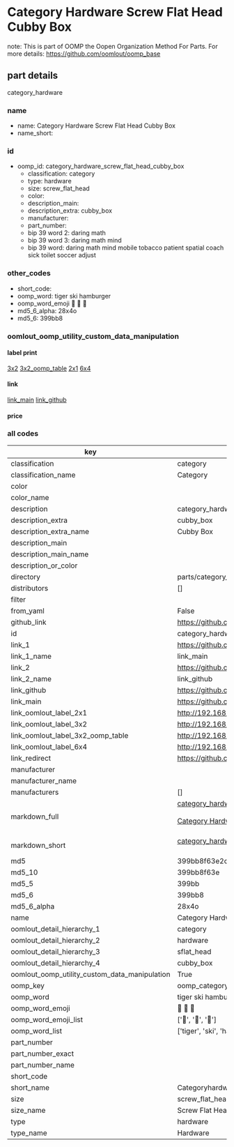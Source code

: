 # Category Hardware Screw Flat Head Cubby Box  

note: This is part of OOMP the Oopen Organization Method For Parts. For more details: https://github.com/oomlout/oomp_base

##  part details
  



category_hardware



### name
* name: Category Hardware Screw Flat Head Cubby Box
* name_short: 
### id
* oomp_id: category_hardware_screw_flat_head_cubby_box
  * classification: category
  * type: hardware
  * size: screw_flat_head
  * color: 
  * description_main: 
  * description_extra: cubby_box
  * manufacturer: 
  * part_number: 
  * bip 39 word 2: daring math
  * bip 39 word 3: daring math mind
  * bip 39 word: daring math mind mobile tobacco patient spatial coach sick toilet soccer adjust

### other_codes
* short_code: 
* oomp_word: tiger ski hamburger
* oomp_word_emoji :tiger: :ski: :hamburger:
* md5_6_alpha: 28x4o
* md5_6: 399bb8






### oomlout_oomp_utility_custom_data_manipulation
#### label print
[3x2](http://192.168.1.245:1112/?label=oomp%2028x4o)
[3x2_oomp_table](http://192.168.1.108:1112/?label=oomp%2028x4o)
[2x1](http://192.168.1.242:1112/?label=oomp%2028x4o)
[6x4](http://192.168.1.55:1112/?label=oomp%2028x4o)    

#### link

[link_main](https://github.com/oomlout/oomlout_oomp_version_1_messy/tree/main/parts/category_hardware_screw_flat_head_cubby_box) [link_github](https://github.com/oomlout/oomlout_oomp_version_1_messy/tree/main/parts/category_hardware_screw_flat_head_cubby_box)                             

#### price







### all codes 
| key | value |  
| --- | --- |  
| classification | category |  
| classification_name | Category |  
| color |  |  
| color_name |  |  
| description | category_hardware |  
| description_extra | cubby_box |  
| description_extra_name | Cubby Box |  
| description_main |  |  
| description_main_name |  |  
| description_or_color |   |  
| directory | parts/category_hardware_screw_flat_head_cubby_box |  
| distributors | [] |  
| filter |  |  
| from_yaml | False |  
| github_link | https://github.com/oomlout/oomlout_oomp_part_src/tree/main/parts/category_hardware_screw_flat_head_cubby_box |  
| id | category_hardware_screw_flat_head_cubby_box |  
| link_1 | https://github.com/oomlout/oomlout_oomp_version_1_messy/tree/main/parts/category_hardware_screw_flat_head_cubby_box |  
| link_1_name | link_main |  
| link_2 | https://github.com/oomlout/oomlout_oomp_version_1_messy/tree/main/parts/category_hardware_screw_flat_head_cubby_box |  
| link_2_name | link_github |  
| link_github | https://github.com/oomlout/oomlout_oomp_version_1_messy/tree/main/parts/category_hardware_screw_flat_head_cubby_box |  
| link_main | https://github.com/oomlout/oomlout_oomp_version_1_messy/tree/main/parts/category_hardware_screw_flat_head_cubby_box |  
| link_oomlout_label_2x1 | http://192.168.1.242:1112/?label=oomp%2028x4o |  
| link_oomlout_label_3x2 | http://192.168.1.245:1112/?label=oomp%2028x4o |  
| link_oomlout_label_3x2_oomp_table | http://192.168.1.108:1112/?label=oomp%2028x4o |  
| link_oomlout_label_6x4 | http://192.168.1.55:1112/?label=oomp%2028x4o |  
| link_redirect | https://github.com/oomlout/oomlout_oomp_version_1_messy/tree/main/parts/category_hardware_screw_flat_head_cubby_box |  
| manufacturer |  |  
| manufacturer_name |  |  
| manufacturers | [] |  
| markdown_full | [category_hardware_screw_flat_head_cubby_box](none)<br>[](none)<br>[Category Hardware Screw Flat Head Cubby Box](none)<br><br> |  
| markdown_short | [category_hardware_screw_flat_head_cubby_box](none)<br><br> |  
| md5 | 399bb8f63e2cba12847198e719e241bc |  
| md5_10 | 399bb8f63e |  
| md5_5 | 399bb |  
| md5_6 | 399bb8 |  
| md5_6_alpha | 28x4o |  
| name | Category Hardware Screw Flat Head Cubby Box |  
| oomlout_detail_hierarchy_1 | category |  
| oomlout_detail_hierarchy_2 | hardware |  
| oomlout_detail_hierarchy_3 | sflat_head |  
| oomlout_detail_hierarchy_4 | cubby_box |  
| oomlout_oomp_utility_custom_data_manipulation | True |  
| oomp_key | oomp_category_hardware_screw_flat_head_cubby_box |  
| oomp_word | tiger ski hamburger |  
| oomp_word_emoji | :tiger: :ski: :hamburger: |  
| oomp_word_emoji_list | [':tiger:', ':ski:', ':hamburger:'] |  
| oomp_word_list | ['tiger', 'ski', 'hamburger'] |  
| part_number |  |  
| part_number_exact |  |  
| part_number_name |  |  
| short_code |  |  
| short_name | Categoryhardware |  
| size | screw_flat_head |  
| size_name | Screw Flat Head |  
| type | hardware |  
| type_name | Hardware |  
